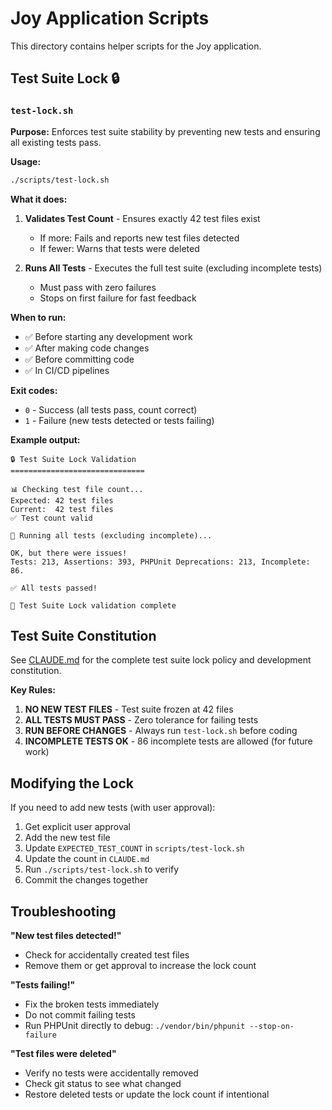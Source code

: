 # Joy Application Scripts

This directory contains helper scripts for the Joy application.

## Test Suite Lock 🔒

### `test-lock.sh`

**Purpose:** Enforces test suite stability by preventing new tests and ensuring all existing tests pass.

**Usage:**

```bash
./scripts/test-lock.sh
```

**What it does:**

1. **Validates Test Count** - Ensures exactly 42 test files exist
   - If more: Fails and reports new test files detected
   - If fewer: Warns that tests were deleted

2. **Runs All Tests** - Executes the full test suite (excluding incomplete tests)
   - Must pass with zero failures
   - Stops on first failure for fast feedback

**When to run:**

- ✅ Before starting any development work
- ✅ After making code changes
- ✅ Before committing code
- ✅ In CI/CD pipelines

**Exit codes:**

- `0` - Success (all tests pass, count correct)
- `1` - Failure (new tests detected or tests failing)

**Example output:**

```
🔒 Test Suite Lock Validation
==============================

📊 Checking test file count...
Expected: 42 test files
Current:  42 test files
✅ Test count valid

🧪 Running all tests (excluding incomplete)...

OK, but there were issues!
Tests: 213, Assertions: 393, PHPUnit Deprecations: 213, Incomplete: 86.

✅ All tests passed!

🎉 Test Suite Lock validation complete
```

## Test Suite Constitution

See [CLAUDE.md](../CLAUDE.md) for the complete test suite lock policy and development constitution.

**Key Rules:**

1. **NO NEW TEST FILES** - Test suite frozen at 42 files
2. **ALL TESTS MUST PASS** - Zero tolerance for failing tests
3. **RUN BEFORE CHANGES** - Always run `test-lock.sh` before coding
4. **INCOMPLETE TESTS OK** - 86 incomplete tests are allowed (for future work)

## Modifying the Lock

If you need to add new tests (with user approval):

1. Get explicit user approval
2. Add the new test file
3. Update `EXPECTED_TEST_COUNT` in `scripts/test-lock.sh`
4. Update the count in `CLAUDE.md`
5. Run `./scripts/test-lock.sh` to verify
6. Commit the changes together

## Troubleshooting

**"New test files detected!"**
- Check for accidentally created test files
- Remove them or get approval to increase the lock count

**"Tests failing!"**
- Fix the broken tests immediately
- Do not commit failing tests
- Run PHPUnit directly to debug: `./vendor/bin/phpunit --stop-on-failure`

**"Test files were deleted"**
- Verify no tests were accidentally removed
- Check git status to see what changed
- Restore deleted tests or update the lock count if intentional
